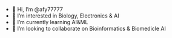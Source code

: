 - 👋 Hi, I’m @afy77777
- 👀 I’m interested in Biology, Electronics & AI
- 🌱 I’m currently learning AI&ML
- 💞️ I’m looking to collaborate on Bioinformatics & Biomedicle AI


<!---
afy77777/afy77777 is a ✨ special ✨ repository because its `README.md` (this file) appears on your GitHub profile.
You can click the Preview link to take a look at your changes.
--->
